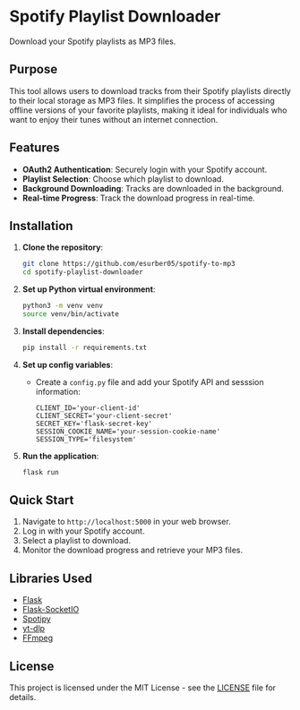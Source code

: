 # Spotify Playlist Downloader

Download your Spotify playlists as MP3 files.

## Purpose

This tool allows users to download tracks from their Spotify playlists directly to their local storage as MP3 files. It simplifies the process of accessing offline versions of your favorite playlists, making it ideal for individuals who want to enjoy their tunes without an internet connection.

## Features

- **OAuth2 Authentication**: Securely login with your Spotify account.
- **Playlist Selection**: Choose which playlist to download.
- **Background Downloading**: Tracks are downloaded in the background.
- **Real-time Progress**: Track the download progress in real-time.

## Installation

1. **Clone the repository**:
    ```bash
    git clone https://github.com/esurber05/spotify-to-mp3
    cd spotify-playlist-downloader
    ```

2. **Set up Python virtual environment**:
    ```bash
    python3 -m venv venv
    source venv/bin/activate
    ```

3. **Install dependencies**:
    ```bash
    pip install -r requirements.txt
    ```

4. **Set up config variables**:
    - Create a `config.py` file and add your Spotify API and sesssion information:
        ```env
        CLIENT_ID='your-client-id'
        CLIENT_SECRET='your-client-secret'
        SECRET_KEY='flask-secret-key'
        SESSION_COOKIE_NAME='your-session-cookie-name'
        SESSION_TYPE='filesystem'
        ```

5. **Run the application**:
    ```bash
    flask run
    ```

## Quick Start

1. Navigate to `http://localhost:5000` in your web browser.
2. Log in with your Spotify account.
3. Select a playlist to download.
4. Monitor the download progress and retrieve your MP3 files.

## Libraries Used

- [Flask](https://flask.palletsprojects.com/)
- [Flask-SocketIO](https://flask-socketio.readthedocs.io/)
- [Spotipy](https://spotipy.readthedocs.io/)
- [yt-dlp](https://github.com/yt-dlp/yt-dlp)
- [FFmpeg](https://ffmpeg.org/)

## License

This project is licensed under the MIT License - see the [LICENSE](LICENSE) file for details.
